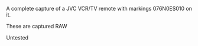 A complete capture of a JVC VCR/TV remote with markings 076N0ES010 on it.

These are captured RAW

Untested
